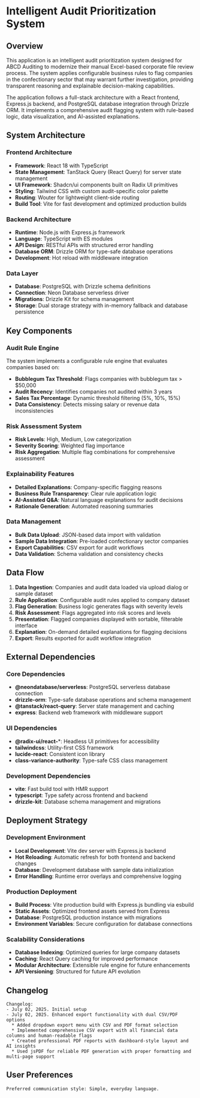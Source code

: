 # Intelligent Audit Prioritization System

## Overview

This application is an intelligent audit prioritization system designed for ABCD Auditing to modernize their manual Excel-based corporate file review process. The system applies configurable business rules to flag companies in the confectionary sector that may warrant further investigation, providing transparent reasoning and explainable decision-making capabilities.

The application follows a full-stack architecture with a React frontend, Express.js backend, and PostgreSQL database integration through Drizzle ORM. It implements a comprehensive audit flagging system with rule-based logic, data visualization, and AI-assisted explanations.

## System Architecture

### Frontend Architecture
- **Framework**: React 18 with TypeScript
- **State Management**: TanStack Query (React Query) for server state management
- **UI Framework**: Shadcn/ui components built on Radix UI primitives
- **Styling**: Tailwind CSS with custom audit-specific color palette
- **Routing**: Wouter for lightweight client-side routing
- **Build Tool**: Vite for fast development and optimized production builds

### Backend Architecture
- **Runtime**: Node.js with Express.js framework
- **Language**: TypeScript with ES modules
- **API Design**: RESTful APIs with structured error handling
- **Database ORM**: Drizzle ORM for type-safe database operations
- **Development**: Hot reload with middleware integration

### Data Layer
- **Database**: PostgreSQL with Drizzle schema definitions
- **Connection**: Neon Database serverless driver
- **Migrations**: Drizzle Kit for schema management
- **Storage**: Dual storage strategy with in-memory fallback and database persistence

## Key Components

### Audit Rule Engine
The system implements a configurable rule engine that evaluates companies based on:
- **Bubblegum Tax Threshold**: Flags companies with bubblegum tax > $50,000
- **Audit Recency**: Identifies companies not audited within 3 years
- **Sales Tax Percentage**: Dynamic threshold filtering (5%, 10%, 15%)
- **Data Consistency**: Detects missing salary or revenue data inconsistencies

### Risk Assessment System
- **Risk Levels**: High, Medium, Low categorization
- **Severity Scoring**: Weighted flag importance
- **Risk Aggregation**: Multiple flag combinations for comprehensive assessment

### Explainability Features
- **Detailed Explanations**: Company-specific flagging reasons
- **Business Rule Transparency**: Clear rule application logic
- **AI-Assisted Q&A**: Natural language explanations for audit decisions
- **Rationale Generation**: Automated reasoning summaries

### Data Management
- **Bulk Data Upload**: JSON-based data import with validation
- **Sample Data Integration**: Pre-loaded confectionary sector companies
- **Export Capabilities**: CSV export for audit workflows
- **Data Validation**: Schema validation and consistency checks

## Data Flow

1. **Data Ingestion**: Companies and audit data loaded via upload dialog or sample dataset
2. **Rule Application**: Configurable audit rules applied to company dataset
3. **Flag Generation**: Business logic generates flags with severity levels
4. **Risk Assessment**: Flags aggregated into risk scores and levels
5. **Presentation**: Flagged companies displayed with sortable, filterable interface
6. **Explanation**: On-demand detailed explanations for flagging decisions
7. **Export**: Results exported for audit workflow integration

## External Dependencies

### Core Dependencies
- **@neondatabase/serverless**: PostgreSQL serverless database connection
- **drizzle-orm**: Type-safe database operations and schema management
- **@tanstack/react-query**: Server state management and caching
- **express**: Backend web framework with middleware support

### UI Dependencies
- **@radix-ui/react-***: Headless UI primitives for accessibility
- **tailwindcss**: Utility-first CSS framework
- **lucide-react**: Consistent icon library
- **class-variance-authority**: Type-safe CSS class management

### Development Dependencies
- **vite**: Fast build tool with HMR support
- **typescript**: Type safety across frontend and backend
- **drizzle-kit**: Database schema management and migrations

## Deployment Strategy

### Development Environment
- **Local Development**: Vite dev server with Express.js backend
- **Hot Reloading**: Automatic refresh for both frontend and backend changes
- **Database**: Development database with sample data initialization
- **Error Handling**: Runtime error overlays and comprehensive logging

### Production Deployment
- **Build Process**: Vite production build with Express.js bundling via esbuild
- **Static Assets**: Optimized frontend assets served from Express
- **Database**: PostgreSQL production instance with migrations
- **Environment Variables**: Secure configuration for database connections

### Scalability Considerations
- **Database Indexing**: Optimized queries for large company datasets
- **Caching**: React Query caching for improved performance
- **Modular Architecture**: Extensible rule engine for future enhancements
- **API Versioning**: Structured for future API evolution

## Changelog

```
Changelog:
- July 02, 2025. Initial setup
- July 02, 2025. Enhanced export functionality with dual CSV/PDF options
  * Added dropdown export menu with CSV and PDF format selection
  * Implemented comprehensive CSV export with all financial data columns and human-readable flags
  * Created professional PDF reports with dashboard-style layout and AI insights
  * Used jsPDF for reliable PDF generation with proper formatting and multi-page support
```

## User Preferences

```
Preferred communication style: Simple, everyday language.
```